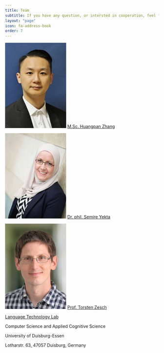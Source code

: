 ```yaml
---
title: Team
subtitle: If you have any question, or intersted in cooperation, feel free to contact us.
layout: "page"
icon: fa-address-book
order: 7
---
```



![M.Sc. Huangpan Zhang](assets/images/zhang.jpg) 
[M.Sc. Huangpan Zhang](mailto:huangpan.zhang@uni-due.de)

![Dr. phil. Semire Yekta](assets/images/yekta.jpg) 
[Dr. phil. Semire Yekta](mailto:semire.yekta@uni-due.de)

![Prof. Torsten Zesch](assets/images/zesch.jpg) 
[Prof. Torsten Zesch](mailto:torsten.zesch@uni-due.de)

[Language Technology Lab](https://www.ltl.uni-due.de/)

Computer Science and Applied Cognitive Science

University of Duisburg-Essen

Lotharstr. 63, 47057 Duisburg, Germany